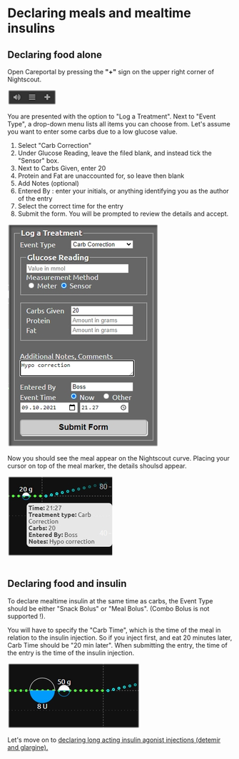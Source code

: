 # Declaring meals and mealtime insulins

## Declaring food alone

Open Careportal by pressing the **"+"** sign on the upper right corner of Nightscout.

![Careportal](../img/careportal.jpg)

You are presented with the option to "Log a Treatment". Next to "Event Type", a drop-down menu lists all items you can choose from. Let's assume you want to enter some carbs due to a low glucose value. 

1. Select "Carb Correction"
2. Under Glucose Reading, leave the filed blank, and instead tick the "Sensor" box.
3. Next to Carbs Given, enter 20
4. Protein and Fat are unaccounted for, so leave then blank
5. Add Notes (optional)
6. Entered By : enter your initials, or anything identifying you as the author of the entry
7. Select the correct time for the entry
8. Submit the form. You will be prompted to review the details and accept.

![Meal](../img/meal.jpg)

Now you should see the meal appear on the Nightscout curve. Placing your cursor on top of the meal marker, the details shoulsd appear.

![Meal2](../img/meal2.jpg)
<br>
<br>

## Declaring food and insulin

To declare mealtime insulin at the same time as carbs, the Event Type should be either "Snack Bolus" or "Meal Bolus". (Combo Bolus is not supported !).

You will have to specify the "Carb Time", which is the time of the meal in relation to the insulin injection. So if you inject first, and eat 20 minutes later, Carb Time should be "20 min later". When submitting the entry, the time of the entry is the time of the insulin injection. 

![Meal3](../img/meal3.jpg)

Let's move on to [declaring long acting insulin agonist injections (detemir and glargine).](insulin.md)

